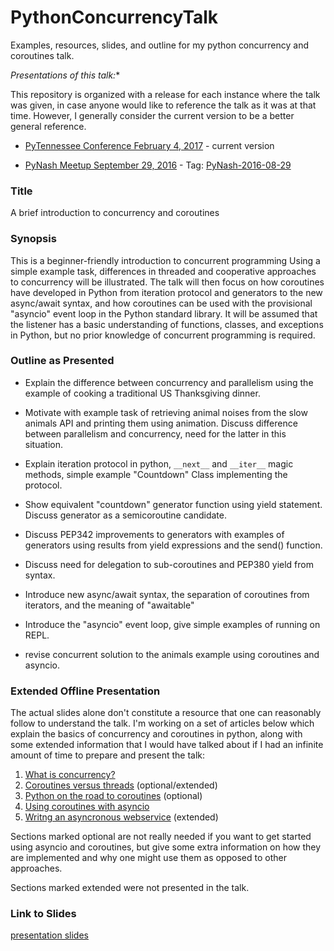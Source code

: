 # PythonConcurrencyTalk

Examples, resources, slides, and outline for my python concurrency
and coroutines talk.

**Presentations of this talk*:**

This repository is organized with a release for each instance where
the talk was given, in case anyone would like to reference the talk
as it was at that time. However, I generally consider the current
version to be a better general reference.

* [PyTennessee Conference February 4, 2017](https://www.pytennessee.org/schedule/presentation/131/) - current version

* [PyNash Meetup September 29, 2016](https://www.meetup.com/PyNash/events/233675647/) - Tag: [PyNash-2016-08-29](https://github.com/appeltel/PythonConcurrencyTalk2016/tree/PyNash-2016-08-29)


### Title

A brief introduction to concurrency and coroutines

### Synopsis

This is a beginner-friendly introduction to concurrent programming
Using a simple example task, differences in threaded
and cooperative approaches to concurrency will be illustrated.
The talk will then focus on how coroutines have developed in
Python from iteration protocol and generators to the new
async/await syntax, and how coroutines
can be used with the provisional "asyncio" event loop in the Python
standard library. It will be assumed that the listener has a basic
understanding of functions, classes, and exceptions in Python, but
no prior knowledge of concurrent programming is required.

### Outline as Presented 

- Explain the difference between concurrency and parallelism using
  the example of cooking a traditional US Thanksgiving dinner.

- Motivate with example task of retrieving animal noises from the slow
  animals API and printing them using animation. Discuss difference
  between parallelism and concurrency, need for the latter in this
  situation.

- Explain iteration protocol in python, `__next__` and `__iter__`
  magic methods, simple example "Countdown" Class implementing
  the protocol.

- Show equivalent "countdown" generator function using yield
  statement. Discuss generator as a semicoroutine candidate.

- Discuss PEP342 improvements to generators with examples of
  generators using results from yield expressions and the send()
  function.

- Discuss need for delegation to sub-coroutines and PEP380 yield from
  syntax.

- Introduce new async/await syntax, the separation of coroutines
  from iterators, and the meaning of "awaitable"

- Introduce the "asyncio" event loop, give simple examples of
  running on REPL.

- revise concurrent solution to the animals example using coroutines
  and asyncio.

### Extended Offline Presentation

The actual slides alone don't constitute a resource that one can
reasonably follow to understand the talk. I'm working on a set of
articles below which explain the basics of concurrency and coroutines
in python, along with some extended information that I would have talked
about if I had an infinite amount of time to prepare and present the
talk:

1. [What is concurrency?](talk/concurrency.md)
2. [Coroutines versus threads](talk/threads.md) (optional/extended)
3. [Python on the road to coroutines](talk/generators.md) (optional)
4. [Using coroutines with asyncio](talk/coroutines.md)
5. [Writng an asyncronous webservice](talk/webservice.md) (extended)

Sections marked optional are not really needed if you want to get
started using asyncio and coroutines, but give some extra information
on how they are implemented and why one might use them as opposed to
other approaches.

Sections marked extended were not presented in the talk.

### Link to Slides

[presentation slides](pytn17_slides.pdf)

